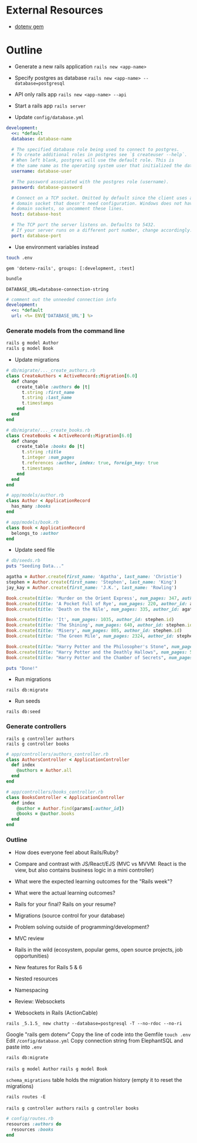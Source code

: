 # External Resources

* [dotenv gem](https://github.com/bkeepers/dotenv)

# Outline

* Generate a new rails application
`rails new <app-name>`

* Specify postgres as database
`rails new <app-name> --database=postgresql`

* API only rails app
`rails new <app-name> --api`

* Start a rails app
`rails server`

* Update `config/database.yml`

```yml
development:
  <<: *default
  database: database-name

  # The specified database role being used to connect to postgres.
  # To create additional roles in postgres see `$ createuser --help`.
  # When left blank, postgres will use the default role. This is
  # the same name as the operating system user that initialized the database.
  username: database-user

  # The password associated with the postgres role (username).
  password: database-password

  # Connect on a TCP socket. Omitted by default since the client uses a
  # domain socket that doesn't need configuration. Windows does not have
  # domain sockets, so uncomment these lines.
  host: database-host

  # The TCP port the server listens on. Defaults to 5432.
  # If your server runs on a different port number, change accordingly.
  port: database-port
```

* Use environment variables instead

```bash
touch .env
```

```Gemfile
gem 'dotenv-rails', groups: [:development, :test]
```

```bash
bundle
```

```env
DATABASE_URL=database-connection-string
```

```yml
# comment out the unneeded connection info
development:
  <<: *default
  url: <%= ENV['DATABASE_URL'] %>
```

### Generate models from the command line

```bash
rails g model Author
rails g model Book
```

* Update migrations

```rb
# db/migrate/..._create_authors.rb
class CreateAuthors < ActiveRecord::Migration[6.0]
  def change
    create_table :authors do |t|
      t.string :first_name
      t.string :last_name
      t.timestamps
    end
  end
end
```

```rb
# db/migrate/..._create_books.rb
class CreateBooks < ActiveRecord::Migration[6.0]
  def change
    create_table :books do |t|
      t.string :title
      t.integer :num_pages
      t.references :author, index: true, foreign_key: true
      t.timestamps
    end
  end
end
```

```rb
# app/models/author.rb
class Author < ApplicationRecord
  has_many :books
end
```

```rb
# app/models/book.rb
class Book < ApplicationRecord
  belongs_to :author
end
```

* Update seed file

```rb
# db/seeds.rb
puts "Seeding Data..."

agatha = Author.create(first_name: 'Agatha', last_name: 'Christie')
stephen = Author.create(first_name: 'Stephen', last_name: 'King')
jay_kay = Author.create(first_name: 'J.K.', last_name: 'Rowling')

Book.create(title: 'Murder on the Orient Express', num_pages: 347, author_id: agatha.id)
Book.create(title: 'A Pocket Full of Rye', num_pages: 220, author_id: agatha.id)
Book.create(title: 'Death on the Nile', num_pages: 335, author_id: agatha.id)

Book.create(title: 'It', num_pages: 1035, author_id: stephen.id)
Book.create(title: 'The Shining', num_pages: 640, author_id: stephen.id)
Book.create(title: 'Misery', num_pages: 805, author_id: stephen.id)
Book.create(title: 'The Green Mile', num_pages: 2324, author_id: stephen.id)

Book.create(title: "Harry Potter and the Philosopher's Stone", num_pages: 375, author_id: jay_kay.id)
Book.create(title: "Harry Potter and the Deathly Hallows", num_pages: 575, author_id: jay_kay.id)
Book.create(title: "Harry Potter and the Chamber of Secrets", num_pages: 643, author_id: jay_kay.id)

puts "Done!"
```

* Run migrations

```shell
rails db:migrate
```

* Run seeds

```shell
rails db:seed
```

### Generate controllers

```shell
rails g controller authors
rails g controller books
```

```rb
# app/controllers/authors_controller.rb
class AuthorsController < ApplicationController
  def index
    @authors = Author.all
  end
end
```

```rb
# app/controllers/books_controller.rb
class BooksController < ApplicationController
  def index
    @author = Author.find(params[:author_id])
    @books = @author.books
  end
end
```

### Outline
* How does everyone feel about Rails/Ruby?
* Compare and contrast with JS/React/EJS (MVC vs MVVM: React is the view, but also contains business logic in a mini controller)
* What were the expected learning outcomes for the "Rails week"?
* What were the actual learning outcomes?
* Rails for your final? Rails on your resume?
* Migrations (source control for your database)
* Problem solving outside of programming/development?

* MVC review

* Rails in the wild (ecosystem, popular gems, open source projects, job opportunities)
* New features for Rails 5 & 6
* Nested resources
* Namespacing
* Review: Websockets
* Websockets in Rails (ActionCable)

`rails _5.1.5_ new chatty --database=postgresql -T --no-rdoc --no-ri`

Google "rails gem dotenv"
Copy the line of code into the Gemfile
`touch .env`
Edit `/config/database.yml`
Copy connection string from ElephantSQL and paste into `.env`

`rails db:migrate`

`rails g model Author`
`rails g model Book`

`schema_migrations` table holds the migration history (empty it to reset the migrations)

`rails routes -E`

`rails g controller authors`
`rails g controller books`

```ruby
# config/routes.rb
resources :authors do
  resources :books
end
```
